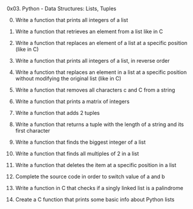 0x03. Python - Data Structures: Lists, Tuples

0. Write a function that prints all integers of a list

1. Write a function that retrieves an element from a list like in C

2. Write a function that replaces an element of a list at a specific position (like in C)

3. Write a function that prints all integers of a list, in reverse order

4. Write a function that replaces an element in a list at a specific position without modifying the original list (like      in C)

5. Write a function that removes all characters c and C from a string

6. Write a function that prints a matrix of integers

7. Write a function that adds 2 tuples

8. Write a function that returns a tuple with the length of a string and its first character

9. Write a function that finds the biggest integer of a list

10. Write a function that finds all multiples of 2 in a list

11. Write a function that deletes the item at a specific position in a list

12. Complete the source code in order to switch value of a and b

13. Write a function in C that checks if a singly linked list is a palindrome

14. Create a C function that prints some basic info about Python lists

